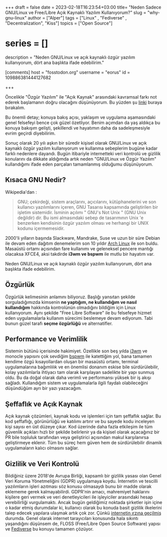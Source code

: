 +++
draft = false
date = 2023-02-18T16:23:54+03:00
title= "Neden Sadece GNU/Linux ve Free/Libre Açık Kaynaklı Yazılım Kullanıyorum?"
slug = "why-gnu-linux"
author = ["Alper"]
tags = ["Linux" , "Fediverse" , "Decentralization", "Kiss"]
topics = ["Open Source"]
# series = []
description = "Neden GNU/Linux ve açık kaynaklı özgür yazılım kullanıyorum, dört ana başlıkta ifade edebilirim."

[comments]
host = "fosstodon.org"
username = "eorus"
id = 109886381444127682

+++

Öncelikle "Özgür Yazılım" ile "Açık Kaynak" arasındaki kavramsal farkı not ederek başlamanın doğru olacağını düşünüyorum. Bu yüzden şu [linki](https://www.gnu.org/philosophy/open-source-misses-the-point.html) buraya bırakalım.

Bu önemli detay; konuya bakış açısı, yaklaşım ve uygulama aşamasındaki genel felsefeyi bence çok güzel özetliyor. Benim açımdan da yaş aldıkça bu konuya bakışım gelişti, şekillendi ve hayatımın daha da sadeleşmesiyle evrim geçirdi diyebilirim.

Sonuç olarak 20 yılı aşkın bir süredir kişisel olarak GNU/Linux ve açık kaynaklı özgür yazılım kullanıyorum ve kullanma sebeplerim bugüne kadar farklı nedenlere dayandı. Bugün itibariyle internetteki veri kontrolü ve gizlilik konularını da dikkate aldığımda artık neden "GNU/Linux ve Özgür Yazılım" kullandığımı ifade eden parçaları tamamlanmış olduğumu düşünüyorum.

## Kısaca GNU Nedir?

Wikipedia'dan :

> GNU; çekirdeği, sistem araçlarını, açıcılarını, kütüphanelerini ve son kullanıcı yazılımlarını içeren, GNU Tasarısı kapsamında geliştirilen bir işletim sistemidir. İsminin açılımı " GNU's Not Unix " (GNU Unix değildir) dir. Bu ismi almasındaki sebep de tasarımının Unix 'e benzerken kendisinin özgür yazılım olması ve herhangi bir UNIX kodunu içermemesidir.

2000'li yılların başında Slackware, Mandrake, Suse ve uzun bir süre Debian ile devam eden dağıtım denemelerim son 10 yıldır [Arch Linux](https://archlinux.org/) ile son buldu. Masaüstü ortamı açısından fare kullanımı ve geleneksel pencere mantığı olacaksa XFCE4, aksi takdirde **i3wm ve bspwm** ile mutlu bir hayatım var.

Neden GNU/Linux ve açık kaynaklı özgür yazılım kullanıyorum, dört ana başlıkta ifade edebilirim.

## Özgürlük

Özgürlük kelimesinin anlamını biliyoruz. Başlığı yansıtan şekilde sorguladığımızda kimsenin **ne yaptığım, ne kullandığım ve nasıl kullandığım** hakkında kontrolünün olmadığını bildiğim için Linux kullanıyorum. Aynı şekilde "Free Libre Software" ile bu felsefeye hizmet eden uygulamalarla kullanım sürecimi beslemeye devam ediyorum. Tabi bunun güzel tarafı **seçme özgürlüğü** ve alternatifler.

## Performance ve Verimlilik

Sistemin bütünü içerisinde hakimiyet. Özellikle son beş yılda [i3wm](https://i3wm.org/) ve monocle yapısını çok sevdiğim [bspwm](https://github.com/baskerville/bspwm) ile katettiğim yol, bana tamamen kendime özgü kısayollardan oluşan bir masaüstü ortamı, terminal uygulamalarına bağımlılık ve en önemlisi donanım eskise bile sürdürülebilir, kolay yazılımlarla ihtiyacı tam olarak karşılayan sadelikte bir yapı sunmuş oldu. Bu da doğal olarak daha verimli ve performansı yüksek bir iş akışı sağladı. Kullandığım sistem ve uygulamalarla ilgili faydalı olabileceğini düşündüğüm ayrı bir yazı yazacağım.

## Şeffaflık ve Açık Kaynak

Açık kaynak çözümleri, kaynak kodu ve işlemleri için tam şeffaflık sağlar. Bu kod şeffaflığı, görünürlüğü ve katılımı artırır ve bu sayede kodu inceleyen kişi sayısı en üst düzeye çıkar. Kod üzerinde daha fazla etkileşim ile tüm güvenlik açıkları hızlı bir şekilde belirlenir ya da kişisel olarak açacağınız bir PR bile topluluk tarafından veya geliştirici açısından makul karşılanırsa geliştirmeye eklenir. Tüm bu süreç hem güven hem de sürdürülebilir dinamik uygulamaların kalıcı olmasını sağlar.

## Gizlilik ve Veri Kontrolü

Bildiğiniz üzere 2018'de Avrupa Birliği, kapsamlı bir gizlilik yasası olan Genel Veri Koruma Yönetmeliğini (GDPR) uygulamaya koydu. İnternetin ve tescilli yazılımların işleri azıtması söz konusu olmasaydı bunu bir madde olarak eklememe gerek kalmayabilirdi. GDPR'nin amacı, mahremiyet haklarını kişilere geri vermek ve veri denetleyicileri ile işleyiciler arasındaki hesap verebilirliği vurgulamaktı. Ancak bugün geldiğimiz noktada şirketler işin içine o kadar etmiş durumdalar ki, kullanıcı olarak bu konuda basit gizlilik ilkelerini talep edecek yapılara ulaşmak artık çok zor. Çünkü [internetin ırzına geçilmiş](https://thewebisfucked.com/) durumda. Genel olarak internet tarayıcıları konusunda hala sıkıntı yaşandığını düşünsem de, FLOSS (Free/Libre Open Source Software) yapısı ve [Fediverse](/posts/fediverse) bu konuyu tamamen çözüyor.
